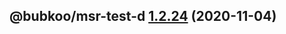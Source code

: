## @bubkoo/msr-test-d [1.2.24](https://github.com/bubkoo/monorepo-semantic-release/compare/@bubkoo/msr-test-d@1.2.23...@bubkoo/msr-test-d@1.2.24) (2020-11-04)

